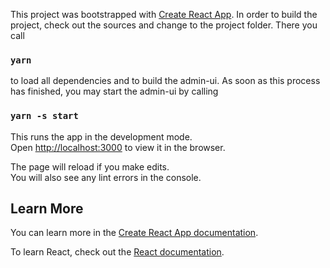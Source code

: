 This project was bootstrapped with [Create React App](https://github.com/facebook/create-react-app).
In order to build the project, check out the sources and change to the project folder. There you call

### `yarn`

to load all dependencies and to build the admin-ui. As soon as this process has finished, you may start
the admin-ui by calling 

### `yarn -s start`

This runs the app in the development mode.<br>
Open [http://localhost:3000](http://localhost:3000) to view it in the browser.

The page will reload if you make edits.<br>
You will also see any lint errors in the console.

## Learn More

You can learn more in the [Create React App documentation](https://facebook.github.io/create-react-app/docs/getting-started).

To learn React, check out the [React documentation](https://reactjs.org/).
